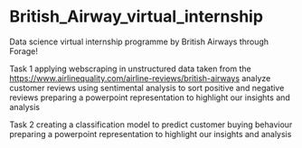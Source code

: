 # British_Airway_virtual_internship
Data science virtual internship programme by British Airways through Forage!

Task 1
applying webscraping in unstructured data taken from the https://www.airlinequality.com/airline-reviews/british-airways
analyze customer reviews using sentimental analysis to sort positive and negative reviews
preparing a powerpoint representation to highlight our insights and analysis


Task 2
creating a classification model to predict customer buying behaviour
preparing a powerpoint representation to highlight our insights and analysis
